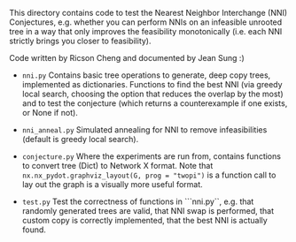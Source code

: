 This directory contains code to test the Nearest Neighbor Interchange (NNI) Conjectures, e.g. whether you can perform NNIs on an infeasible unrooted tree in a way that only improves the feasibility monotonically (i.e. each NNI strictly brings you closer to feasibility). 

Code written by Ricson Cheng and documented by Jean Sung :)

* ```nni.py``` Contains basic tree operations to generate, deep copy trees, implemented as dictionaries. Functions to find the best NNI (via greedy local search, choosing the option that reduces the overlap by the most) and to test the conjecture (which returns a counterexample if one exists, or None if not). 

* ```nni_anneal.py``` Simulated annealing for NNI to remove infeasibilities (default is greedy local search). 

* ```conjecture.py``` Where the experiments are run from, contains functions to convert tree (Dict) to Network X format. Note that ```nx.nx_pydot.graphviz_layout(G, prog = "twopi")``` is a function call to lay out the graph is a visually more useful format. 
 

* ```test.py``` Test the correctness of functions in ```nni.py``, e.g. that randomly generated trees are valid, that NNI swap is performed, that custom copy is correctly implemented, that the best NNI is actually found. 

